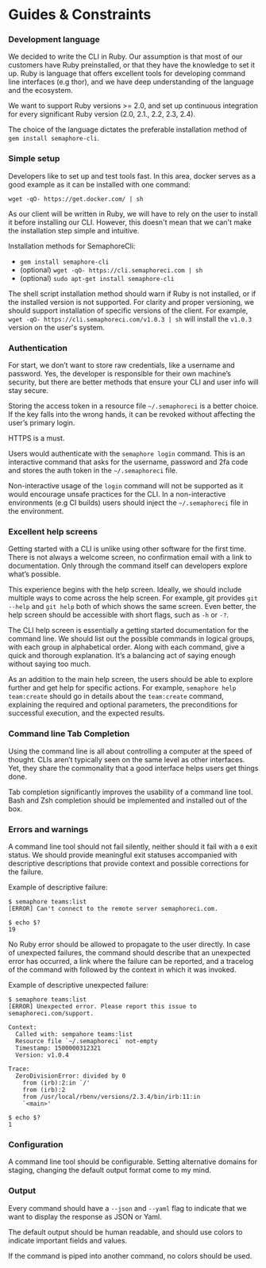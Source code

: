 # Guides & Constraints

### Development language

We decided to write the CLI in Ruby. Our assumption is
that most of our customers have Ruby preinstalled, or that they have the
knowledge to set it up. Ruby is language that offers excellent tools for
developing command line interfaces (e.g thor), and we have deep understanding of
the language and the ecosystem.

We want to support Ruby versions >= 2.0, and set up continuous integration for
every significant Ruby version (2.0, 2.1., 2.2, 2.3, 2.4).

The choice of the language dictates the preferable installation method of `gem
install semaphore-cli`.



### Simple setup

Developers like to set up and test tools fast. In this area, docker serves as
a good example as it can be installed with one command:

```
wget -qO- https://get.docker.com/ | sh
```

As our client will be written in Ruby, we will have to rely on the user to
install it before installing our CLI. However, this doesn't mean that we can't
make the installation step simple and intuitive.

Installation methods for SemaphoreCli:

- `gem install semaphore-cli`
- (optional) `wget -qO- https://cli.semaphoreci.com | sh`
- (optional) `sudo apt-get install semaphore-cli`

The shell script installation method should warn if Ruby is not installed, or if
the installed version is not supported. For clarity and proper versioning, we
should support installation of specific versions of the client. For example,
`wget -qO- https://cli.semaphoreci.com/v1.0.3 | sh` will install the `v1.0.3`
version on the user's system.



### Authentication

For start, we don’t want to store raw credentials, like a
username and password. Yes, the developer is responsible for their own machine’s
security, but there are better methods that ensure your CLI and user info will
stay secure.

Storing the access token in a resource file `~/.semaphoreci` is a better choice.
If the key falls into the wrong hands, it can be revoked without affecting the
user’s primary login.

HTTPS is a must.

Users would authenticate with the `semaphore login` command. This is an
interactive command that asks for the username, password and 2fa code and stores
the auth token in the `~/.semaphoreci` file.

Non-interactive usage of the `login` command will not be supported as it would
encourage unsafe practices for the CLI. In a non-interactive environments (e.g
CI builds) users should inject the `~/.semaphoreci` file in the environment.



### Excellent help screens

Getting started with a CLI is unlike using other software for the first time.
There is not always a welcome screen, no confirmation email with a link to
documentation. Only through the command itself can developers explore what’s
possible.

This experience begins with the help screen. Ideally, we should include multiple
ways to come across the help screen. For example, git provides `git --help` and
`git help` both of which shows the same screen. Even better, the help screen
should be accessible with short flags, such as `-h` or `-?`.

The CLI help screen is essentially a getting started documentation for the
command line. We should list out the possible commands in logical groups, with
each group in alphabetical order. Along with each command, give a quick and
thorough explanation. It’s a balancing act of saying enough without saying too
much.

As an addition to the main help screen, the users should be able to explore
further and get help for specific actions. For example, `semaphore help
team:create` should go in details about the `team:create` command, explaining
the required and optional parameters, the preconditions for successful
execution, and the expected results.



### Command line Tab Completion

Using the command line is all about controlling a computer at the speed of
thought. CLIs aren’t typically seen on the same level as other interfaces. Yet,
they share the commonality that a good interface helps users get things done.

Tab completion significantly improves the usability of a command line tool. Bash
and Zsh completion should be implemented and installed out of the box.


### Errors and warnings

A command line tool should not fail silently, neither should it fail with a `0`
exit status. We should provide meaningful exit statuses accompanied with
descriptive descriptions that provide context and possible corrections for the
failure.

Example of descriptive failure:

```
$ semaphore teams:list
[ERROR] Can't connect to the remote server semaphoreci.com.

$ echo $?
19
```

No Ruby error should be allowed to propagate to the user directly. In case of
unexpected failures, the command should describe that an unexpected error has
occurred, a link where the failure can be reported, and a tracelog of the
command with followed by the context in which it was invoked.

Example of descriptive unexpected failure:

```
$ semaphore teams:list
[ERROR] Unexpected error. Please report this issue to semaphoreci.com/support.

Context:
  Called with: sempahore teams:list
  Resource file `~/.semaphoreci` not-empty
  Timestamp: 1500000312321
  Version: v1.0.4

Trace:
  ZeroDivisionError: divided by 0
    from (irb):2:in `/'
    from (irb):2
    from /usr/local/rbenv/versions/2.3.4/bin/irb:11:in
    `<main>'

$ echo $?
1
```


### Configuration

A command line tool should be configurable. Setting alternative domains for
staging, changing the default output format come to my mind.

### Output

Every command should have a `--json` and `--yaml` flag to indicate that we want
to display the response as JSON or Yaml.

The default output should be human readable, and should use colors to indicate
important fields and values.

If the command is piped into another command, no colors should be used.
